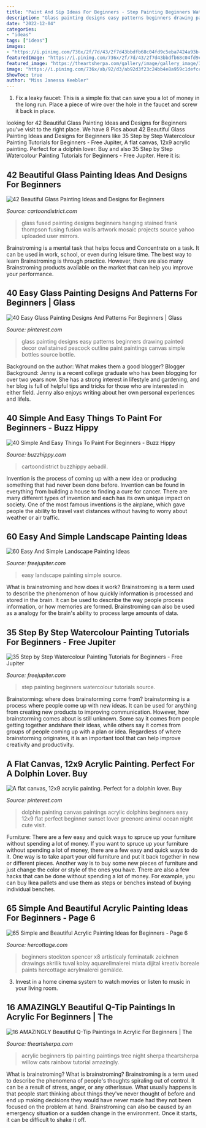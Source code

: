 ```yaml
---
title: "Paint And Sip Ideas For Beginners - Step Painting Beginners Watercolour Tutorials Source"
description: "Glass painting designs easy patterns beginners drawing painted decor owl stained peacock outline paint paintings canvas simple bottles source bottle"
date: "2022-12-04"
categories:
- "ideas"
tags: ["ideas"]
images:
- "https://i.pinimg.com/736x/2f/7d/43/2f7d43bbdfb68c04fd9c5eba7424a93b--dolphins-painting-dolphin-painting-acrylic.jpg"
featuredImage: "https://i.pinimg.com/736x/2f/7d/43/2f7d43bbdfb68c04fd9c5eba7424a93b--dolphins-painting-dolphin-painting-acrylic.jpg"
featured_image: "https://theartsherpa.com/gallery/image/gallery_image/14635/800"
image: "https://i.pinimg.com/736x/ab/92/d3/ab92d3f23c24bb4e8a959c1defcc6106.jpg"
ShowToc: true
author: "Miss Janessa Keebler"
---
```



1. Fix a leaky faucet: This is a simple fix that can save you a lot of money in the long run. Place a piece of wire over the hole in the faucet and screw it back in place.

	

		
looking for 42 Beautiful Glass Painting Ideas and Designs for Beginners you've visit to the right place. We have 8 Pics about 42 Beautiful Glass Painting Ideas and Designs for Beginners like 35 Step by Step Watercolour Painting Tutorials for Beginners - Free Jupiter, A flat canvas, 12x9 acrylic painting. Perfect for a dolphin lover. Buy and also 35 Step by Step Watercolour Painting Tutorials for Beginners - Free Jupiter. Here it is:
		
    
## 42 Beautiful Glass Painting Ideas And Designs For Beginners

<img loading=lazy src="http://www.cartoondistrict.com/wp-content/uploads/2017/07/Glass-Painting-Ideas-and-Designs-for-Beginners1.jpg" onerror="this.onerror=null;this.src='https://tse1.mm.bing.net/th?id=OIP.98Mbmgha6bMbvpwogy8lAwHaK6&amp;pid=15.1';" alt="42 Beautiful Glass Painting Ideas and Designs for Beginners">

_Source: cartoondistrict.com_

>glass fused painting designs beginners hanging stained frank thompson fusing fusion walls artwork mosaic projects source yahoo uploaded user mirrors. 

	

Brainstroming is a mental task that helps focus and Concentrate on a task. It can be used in work, school, or even during leisure time. The best way to learn Brainstroming is through practice. However, there are also many Brainstroming products available on the market that can help you improve your performance.

    
## 40 Easy Glass Painting Designs And Patterns For Beginners | Glass

<img loading=lazy src="https://i.pinimg.com/736x/ab/92/d3/ab92d3f23c24bb4e8a959c1defcc6106.jpg" onerror="this.onerror=null;this.src='https://tse3.mm.bing.net/th?id=OIP.IdHKZ6cqSeDheyfMjjuVXQHaJ4&amp;pid=15.1';" alt="40 Easy Glass Painting Designs And Patterns For Beginners | Glass">

_Source: pinterest.com_

>glass painting designs easy patterns beginners drawing painted decor owl stained peacock outline paint paintings canvas simple bottles source bottle. 

	

Background on the author: What makes them a good blogger?
Blogger Background:
Jenny is a recent college graduate who has been blogging for over two years now. She has a strong interest in lifestyle and gardening, and her blog is full of helpful tips and tricks for those who are interested in either field. Jenny also enjoys writing about her own personal experiences and lifeIs.

    
## 40 Simple And Easy Things To Paint For Beginners - Buzz Hippy

<img loading=lazy src="http://buzzhippy.com/wp-content/uploads/2019/11/Simple-And-Easy-Painting-Ideas-For-Beginners-5-1.jpg" onerror="this.onerror=null;this.src='https://tse2.mm.bing.net/th?id=OIP.qbY0vV-784cPmi1102YVZwHaLD&amp;pid=15.1';" alt="40 Simple And Easy Things To Paint For Beginners - Buzz Hippy">

_Source: buzzhippy.com_

>cartoondistrict buzzhippy aebadil. 

	

Invention is the process of coming up with a new idea or producing something that had never been done before. Invention can be found in everything from building a house to finding a cure for cancer. There are many different types of invention and each has its own unique impact on society. One of the most famous inventions is the airplane, which gave people the ability to travel vast distances without having to worry about weather or air traffic.

    
## 60 Easy And Simple Landscape Painting Ideas

<img loading=lazy src="http://www.freejupiter.com/wp-content/uploads/2017/02/Easy-And-Simple-Landscape-Painting-Ideas-2.jpg" onerror="this.onerror=null;this.src='https://tse2.mm.bing.net/th?id=OIP.9imhZZ62WLXS68bXapNywgHaLG&amp;pid=15.1';" alt="60 Easy And Simple Landscape Painting Ideas">

_Source: freejupiter.com_

>easy landscape painting simple source. 

	

What is brainstroming and how does it work?
Brainstroming is a term used to describe the phenomenon of how quickly information is processed and stored in the brain. It can be used to describe the way people process information, or how memories are formed. Brainstroming can also be used as a analogy for the brain's ability to process large amounts of data.

    
## 35 Step By Step Watercolour Painting Tutorials For Beginners - Free Jupiter

<img loading=lazy src="http://www.freejupiter.com/wp-content/uploads/2018/08/Step-by-Step-Watercolour-Painting-Tutorials-for-Beginners-12.jpg" onerror="this.onerror=null;this.src='https://tse1.mm.bing.net/th?id=OIP.zucNWCNRnVSpNk7Vdbyh9AHaOR&amp;pid=15.1';" alt="35 Step by Step Watercolour Painting Tutorials for Beginners - Free Jupiter">

_Source: freejupiter.com_

>step painting beginners watercolour tutorials source. 

	

Brainstorming: where does brainstorming come from?
brainstorming is a process where people come up with new ideas. It can be used for anything from creating new products to improving communication. However, how brainstorming comes about is still unknown. Some say it comes from people getting together andshare their ideas, while others say it comes from groups of people coming up with a plan or idea. Regardless of where brainstorming originates, it is an important tool that can help improve creativity and productivity.

    
## A Flat Canvas, 12x9 Acrylic Painting. Perfect For A Dolphin Lover. Buy

<img loading=lazy src="https://i.pinimg.com/736x/2f/7d/43/2f7d43bbdfb68c04fd9c5eba7424a93b--dolphins-painting-dolphin-painting-acrylic.jpg" onerror="this.onerror=null;this.src='https://tse1.mm.bing.net/th?id=OIP.kIuD79Mwr20ttv7Yx8mY1QHaJ6&amp;pid=15.1';" alt="A flat canvas, 12x9 acrylic painting. Perfect for a dolphin lover. Buy">

_Source: pinterest.com_

>dolphin painting canvas paintings acrylic dolphins beginners easy 12x9 flat perfect beginner sunset lover greenorc animal ocean night cute visit. 

	

Furniture: There are a few easy and quick ways to spruce up your furniture without spending a lot of money.
If you want to spruce up your furniture without spending a lot of money, there are a few easy and quick ways to do it. One way is to take apart your old furniture and put it back together in new or different pieces. Another way is to buy some new pieces of furniture and just change the color or style of the ones you have. There are also a few hacks that can be done without spending a lot of money. For example, you can buy Ikea pallets and use them as steps or benches instead of buying individual benches.

    
## 65 Simple And Beautiful Acrylic Painting Ideas For Beginners - Page 6

<img loading=lazy src="https://www.hercottage.com/wp-content/uploads/2020/03/Simple-and-Beautiful-Acrylic-Painting-Ideas-for-Beginners-67.jpg" onerror="this.onerror=null;this.src='https://tse4.mm.bing.net/th?id=OIP.QUmN0a2lF_FWsb9JfQ1GbgHaJ4&amp;pid=15.1';" alt="65 Simple and Beautiful Acrylic Painting Ideas for Beginners - Page 6">

_Source: hercottage.com_

>beginners stockton spencer x8 artisticaly feminatalk zeichnen drawings akrilik tuval kolay aquarellmalerei mixta dijital kreativ boreale paints hercottage acrylmalerei gemälde. 

	

3. Invest in a home cinema system to watch movies or listen to music in your living room.

    
## 16 AMAZINGLY Beautiful Q-Tip Paintings In Acrylic For Beginners | The

<img loading=lazy src="https://theartsherpa.com/gallery/image/gallery_image/14635/800" onerror="this.onerror=null;this.src='https://tse1.mm.bing.net/th?id=OIP.ee0n_3nflCNHxHsnx83GdQHaJ3&amp;pid=15.1';" alt="16 AMAZINGLY Beautiful Q-Tip Paintings In Acrylic For Beginners | The">

_Source: theartsherpa.com_

>acrylic beginners tip painting paintings tree night sherpa theartsherpa willow cats rainbow tutorial amazingly. 

	

What is brainstroming?
What is brainstroming? Brainstroming is a term used to describe the phenomena of people's thoughts spiraling out of control. It can be a result of stress, anger, or any otherIssue. What usually happens is that people start thinking about things they've never thought of before and end up making decisions they would have never made had they not been focused on the problem at hand. Brainstroming can also be caused by an emergency situation or a sudden change in the environment. Once it starts, it can be difficult to shake it off.

